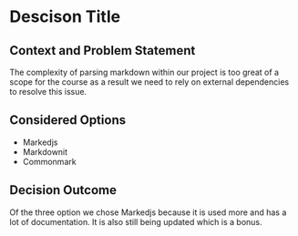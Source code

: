 # Descison Title

## Context and Problem Statement

The complexity of parsing markdown within our project is too great of a scope for the course as a result we need to rely on external dependencies to resolve this issue.

## Considered Options

* Markedjs
* Markdownit
* Commonmark

## Decision Outcome

Of the three option we chose Markedjs because it is used more and has a lot of documentation. It is also still being updated which is a bonus.